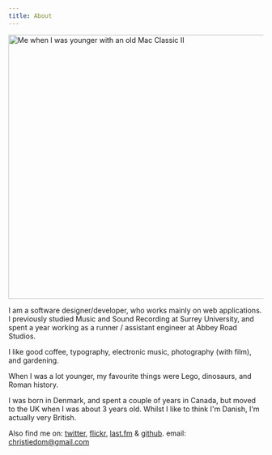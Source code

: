```yaml
---
title: About
---
```


<img width="768" height="522" src="https://s3-eu-west-1.amazonaws.com/domchristie/mac-classic-ii.jpg" alt="Me when I was younger with an old Mac Classic II" class="outline outline-1 outline-black/10 dark:outline-white/5 outline-offset-[-1px] w-full image-crisp">

I am a software designer/developer, who works mainly on web applications. I previously studied Music and Sound Recording at Surrey University, and spent a year working as a runner / assistant engineer at Abbey Road Studios.

I like good coffee, typography, electronic music, photography (with film), and gardening.

When I was a lot younger, my favourite things were Lego, dinosaurs, and Roman history.

I was born in Denmark, and spent a couple of years in Canada, but moved to the UK when I was about 3 years old. Whilst I like to think I'm Danish, I'm actually very British.

Also find me on: [twitter](http://twitter.com/domchristie), [flickr](http://flickr.com/photos/domchristie), [last.fm](http://last.fm/user/domchristie) & [github](https://github.com/domchristie).
email: <a href="mailto:&#099;&#104;&#114;&#105;&#115;&#116;&#105;&#101;&#100;&#111;&#109;&#064;&#103;&#109;&#097;&#105;&#108;&#046;&#099;&#111;&#109;">&#099;&#104;&#114;&#105;&#115;&#116;&#105;&#101;&#100;&#111;&#109;&#064;&#103;&#109;&#097;&#105;&#108;&#046;&#099;&#111;&#109;</a>
